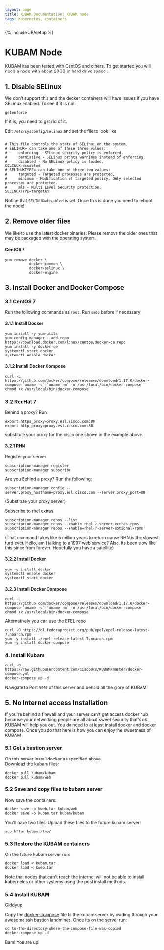 ```yaml
---
layout: page
title: KUBAM Documentation: KUBAM node
tags: Kubernetes, containers
---
```

{% include JB/setup %}

# KUBAM Node

KUBAM has been tested with CentOS and others.  To get started you will need a node with about 20GB of hard drive space . 


## 1. Disable SELinux

We don't support this and the docker containers will have issues if you have SELinux enabled.  To see if it is run:

```
getenforce
```

If it is, you need to get rid of it. 

Edit ```/etc/sysconfig/selinux``` and set the file to look like:

```

# This file controls the state of SELinux on the system.
# SELINUX= can take one of these three values:
#     enforcing - SELinux security policy is enforced.
#     permissive - SELinux prints warnings instead of enforcing.
#     disabled - No SELinux policy is loaded.
SELINUX=disabled
# SELINUXTYPE= can take one of three two values:
#     targeted - Targeted processes are protected,
#     minimum - Modification of targeted policy. Only selected processes are protected.
#     mls - Multi Level Security protection.
SELINUXTYPE=targeted
```
Notice that ```SELINUX=disabled``` is set.  Once this is done you need to reboot the node!

## 2. Remove older files
We like to use the latest docker binaries.  Please remove the older ones that may be packaged with the operating system. 

#### CentOS 7
```
yum remove docker \
           docker-common \
           docker-selinux \
           docker-engine
```

## 3. Install Docker and Docker Compose

### 3.1 CentOS 7

Run the following commands as ```root```.  Run ```sudo``` before if necessary:

#### 3.1.1 Install Docker
```
yum install -y yum-utils
yum-config-manager --add-repo https://download.docker.com/linux/centos/docker-ce.repo
yum install -y docker-ce
systemctl start docker
systemctl enable docker
```

#### 3.1.2 Install Docker Compose
```
curl -L https://github.com/docker/compose/releases/download/1.17.0/docker-compose-`uname -s`-`uname -m` -o /usr/local/bin/docker-compose
chmod +x /usr/local/bin/docker-compose
```

### 3.2 RedHat 7

Behind a proxy?  Run:

```
export https_proxy=proxy.esl.cisco.com:80
export http_proxy=proxy.esl.cisco.com:80
```
substitute your proxy for the cisco one shown in the example above. 

#### 3.2.1 RHN

Register your server

```
subscription-manager register
subscription-manager subscribe
```

Are you Behind a proxy? Run the following:

```
subscription-manager config --server.proxy_hostname=proxy.esl.cisco.com --server.proxy_port=80
```

(Substitute your proxy server)

Subscribe to rhel extras

```
subscription-manager repos --list
subscription-manager repos --enable rhel-7-server-extras-rpms
subscription-manager repos --enable=rhel-7-server-optional-rpms
```

(That command takes like 5 million years to return cause RHN is the slowest turd ever. Hello, am I talking to a 1997 web service? Also, its been slow like this since from forever.  Hopefully you have a satellite)

#### 3.2.2 Install Docker

```
yum -y install docker
systemctl enable docker
systemctl start docker
```

#### 3.2.3 Install Docker Compose
```
curl -L https://github.com/docker/compose/releases/download/1.17.0/docker-compose-`uname -s`-`uname -m` -o /usr/local/bin/docker-compose
chmod +x /usr/local/bin/docker-compose
```
Alternatively you can use the EPEL repo

```
curl -O https://dl.fedoraproject.org/pub/epel/epel-release-latest-7.noarch.rpm
yum -y install ./epel-release-latest-7.noarch.rpm
yum -y install docker-compose
```

### 4. Install Kubam

```
curl -O https://raw.githubusercontent.com/CiscoUcs/KUBaM/master/docker-compose.yml  
docker-compose up -d
```

Navigate to Port ```5000``` of this server and behold all the glory of KUBAM!

## 5. No Internet access Installation

If you're behind a firewall and your server can't get access docker hub because your networking people are all about sweet security that's ok.  KUBAM will help you out.  You do need to at least install docker and docker compose.  Once you do that here is how you can enjoy the sweetness of KUBAM

### 5.1 Get a bastion server

On this server install docker as specified above.  
Download the kubam files:

```
docker pull kubam/kubam
docker pull kubam/web
```

### 5.2 Save and copy files to kubam server

Now save the containers:

```
docker save -o kweb.tar kubam/web
docker save -o kubam.tar kubam/kubam
```
You'll have two files.  Upload these files to the future kubam server:

```
scp k*tar kubam:/tmp/
```
### 5.3 Restore the KUBAM containers

On the future kubam server run:

```
docker load < kubam.tar 
docker load < kweb.tar
```

Note that nodes that can't reach the internet will not be able to install kubernetes or other systems using the post install methods.  

### 5.4 Install KUBAM

Giddyup. 

Copy the [docker-compose](https://raw.githubusercontent.com/CiscoUcs/KUBaM/master/docker-compose.yml) file to the kubam server by wading through your awesome ssh bastion landmines.  Once its on the server run: 

```
cd to-the-directory-where-the-compose-file-was-copied
docker-compose up -d
```

Bam!  You are up!





